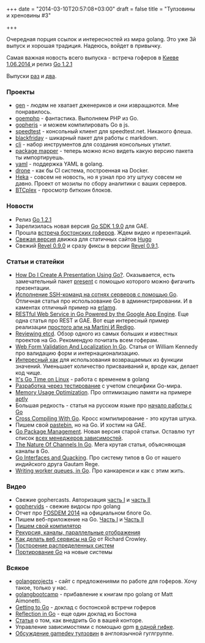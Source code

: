 +++
date = "2014-03-10T20:57:08+03:00"
draft = false
title = "Тулзовины и хреновины #3"

+++

<p>Очередная порция ссылок и интересностей из мира golang. Это уже 3й выпуск и хорошая традиция. Надеюсь, войдет в привычку.</p>

<p>Самая важная новость всего выпуска - встреча гоферов в <a href="http://gopherway.com/">Киеве 1.06.2014 </a> и релиз <a href="https://code.google.com/p/go/downloads/list">Go 1.2.1</a></p>

<p>Выпуски&nbsp;<a href="http://tvorzasp.com/blog/golang-tools-and-hreniviny/">раз</a>&nbsp;и <a href="http://4gophers.com/article/tulzoviny-i-hrenoviny-2">два</a>.</p>

<h3 id="_1">Проекты</h3>

<ul>
	<li><a href="http://clipperhouse.github.io/gen/">gen</a> - людям не хватает дженериков и они извращаются. Мне понравилось.</li>
	<li><a href="https://github.com/mikespook/goemphp">goemphp</a> - фантастика. Выполняем PHP из Go.</li>
	<li><a href="https://github.com/gopherjs/gopherjs">gopherjs</a> - и можем компилировать Go в js.</li>
	<li><a href="https://github.com/johnsto/speedtest">speedtest</a> - консольный клиент для speedtest.net. Никакого флеша.</li>
	<li><a href="https://github.com/russross/blackfriday">blackfriday</a> - шикарный пакет для работы с markdown.</li>
	<li><a href="https://github.com/codegangsta/cli">cli</a> - набор инструментов для создания консольных утилит.</li>
	<li><a href="http://godoc.org/gopkg.in/v1/docs">package mapper</a> - теперь можно ясно видеть какую версию пакета ты импортируешь.</li>
	<li><a href="https://github.com/go-yaml/yaml">yaml</a> - поддержка YAML в golang.</li>
	<li><a href="https://github.com/drone/drone">drone</a> - как бы CI система, построенная на Docker.</li>
	<li><a href="http://heka-docs.readthedocs.org/en/latest/">Heka</a> - совсем не новость, но я узнал про эту штуку совсем не давно. Проект от мозилы по сбору аналитики с ваших серверов.</li>
	<li><a href="http://docs.btcplex.com/">BTCplex</a> - просмотр биткоин блоков.</li>
</ul>

<h3 id="_2">Новости</h3>

<ul>
	<li>Релиз <a href="https://code.google.com/p/go/downloads/list">Go 1.2.1</a></li>
	<li>Зарелизилась новая версия <a href="https://code.google.com/p/googleappengine/wiki/SdkForGoReleaseNotes">Go SDK 1.9.0</a> для GAE.</li>
	<li>Прошла <a href="https://plus.google.com/communities/103337146295481792015">встреча бостонских гоферов</a>. Ждем видео и презентаций.</li>
	<li><a href="https://github.com/spf13/hugo/tree/v0.10">Свежая версия</a> движка для статичных сайтов <a href="http://hugo.spf13.com/">Hugo</a></li>
	<li>Свежий <a href="https://github.com/revel/revel/releases/tag/v0.9.0">Revel 0.9.0</a> и сразу фиксы в версии <a href="https://github.com/revel/revel/releases/tag/v0.9.1">Revel 0.9.1</a>.</li>
</ul>

<h3 id="_3">Статьи и статейки</h3>

<ul>
	<li><a href="http://blog.joshsoftware.com/2014/03/10/how-do-i-create-a-presentation-using-go/">How Do I Create A Presentation Using Go?</a>. Оказывается, есть замечательный пакет <a href="https://godoc.org/code.google.com/p/go.talks/present">present</a> с помощью которого можно фигачить презентации.</li>
	<li><a href="http://habrahabr.ru/post/215111/">Исполнение SSH-команд на сотнях серверов с помощью Go</a>. Отличная статья про использование Go в администрировании. И в каментах отличный пример на <a href="http://habrahabr.ru/post/215111/#comment_7388383">erlamg</a>.</li>
	<li><a href="http://www.drdobbs.com/cloud/restful-web-service-in-go-powered-by-the/240006401">RESTful Web Service in Go Powered by the Google App Engine</a>. Еще одна статья про REST и GAE. Вот еще интересный пример реализации <a href="https://gist.github.com/peterhellberg/9450839">простого апи на Martini И Redigo</a>.</li>
	<li><a href="http://ayende.com/blog/165857/reviewing-etcd">Reviewing etcd</a>. Обзор одного из самых больших и известных проектов на Go. Рекомендую почитать всем гоферам.</li>
	<li><a href="http://www.goinggo.net/2014/03/web-form-validation-and-localization-in.html">Web Form Validation And Localization In Go</a>. Статья от William Kennedy про валидацию форм и интернационализацию.</li>
	<li><a href="http://blog.vladimirvivien.com/2014/03/hacking-go-filter-values-from-multi.html">Интересный хак</a> для использования возвращаемых из функции значений. Уменьшает количество присваиваний и, вроде как, делает код чище.</li>
	<li><a href="http://blog.cloudflare.com/its-go-time-on-linux">It&#39;s Go Time on Linux</a> - работа с временем в golang</li>
	<li><a href="http://blog.stretchr.com/2014/03/05/test-driven-development-specifically-in-golang/">Разработка через тестирование</a> с учетом специфики Go-мира.</li>
	<li><a href="http://smira.ru/en/posts/aptly-memory-usage-optimization.html">Memory Usage Optimization</a>. Про оптимизацию памяти на примере <a href="http://www.aptly.info/">aptly</a></li>
	<li>Большая редкость - статья на русском языке про <a href="http://dafter.ru/duf/golang/133.html">начало работы с Go</a></li>
	<li><a href="http://spf13.com/post/cross-compiling-go">Cross Compiling With Go</a>. Кросс компилирование - это крутая штука.</li>
	<li>Пишем свой <a href="http://dig.floatingsun.net/gaestebin-2.0/">pastebin</a>, но на Go. И хостим на GAE.</li>
	<li><a href="http://nathany.com/go-packages/?2.0">Go Package Management</a>. Новая версия старой статьи. Оставлю тут список <a href="https://code.google.com/p/go-wiki/wiki/PackageManagementTools">всех менеджеров зависимостей</a>.</li>
	<li><a href="http://www.goinggo.net/2014/02/the-nature-of-channels-in-go.html">The Nature Of Channels In Go</a>. Мега крутая статья, объясняющая каналы в Go.</li>
	<li><a href="http://blog.joshsoftware.com/2014/02/26/go-interfaces-and-quacking/">Go Interfaces and Quacking</a>. Про систему типов в Go от нашего индийского друга Gautam Rege.</li>
	<li><a href="http://nesv.github.io/golang/2014/02/25/worker-queues-in-go.html">Writing worker queues, in Go</a>. Про канкаренси и как с этим жить.</li>
</ul>

<h3 id="_4">Видео</h3>

<ul>
	<li>Свежие gophercasts. Авторизация <a href="https://gophercasts.io/lessons/7-auth-part-1">часть I</a> и <a href="https://gophercasts.io/lessons/8-auth-part-2">часть II</a></li>
	<li><a href="http://gophervids.appspot.com/">gophervids</a> - свежие видосы про golang</li>
	<li>Отчет про <a href="http://blog.golang.org/fosdem14">FOSDEM 2014</a> на официальном блоге Go.</li>
	<li>Пишем веб-приложение на Go. <a href="http://4gophers.com/video/pishem-veb-prilozhenie-na-go-chast-1-nethttp">Часть I</a> и <a href="http://4gophers.com/video/pishem-veb-prilozhenie-na-go-chast-2-martini-markdown">Часть II</a></li>
	<li><a href="http://4gophers.com/video/pishem-svoi-kompilyator">Пишем свой компилятор</a></li>
	<li><a href="http://4gophers.com/video/pekursiya-kanaly-paralelnye-otobrazheniya">Pекурсия, каналы, параллельные отображения</a></li>
	<li><a href="http://4gophers.com/video/richard-crowley-iz-betable-rasskazyvaet-kak-delat-servisy-na-go">Как делать веб сервисы на Go</a> от Richard Crowley.</li>
	<li><a href="http://4gophers.com/video/sozdanie-sistemy-distribyutinga">Построение распределенных систем</a></li>
	<li><a href="http://4gophers.com/video/portirovanie-go">Портирование Gо</a> на новые системы</li>
</ul>

<h3 id="_5">Всякое</h3>

<ul>
	<li><a href="http://www.golangprojects.com/">golangprojects</a> - сайт с предложениями по работе для гоферов. Хочу такое, только у нас.</li>
	<li><a href="http://www.golangbootcamp.com/book/">golangbootcamp</a> - прибавление к книгам про golang от Matt Aimonetti.</li>
	<li><a href="https://docs.google.com/file/d/0B0MdpwoO1vCZSHEwd2xxaEdCd3c/edit">Getting to Go</a> - доклад с бостонской встречи гоферов</li>
	<li><a href="http://www.joshlf.com/wp-content/uploads/Reflection-Talk.pdf">Reflection in Go</a> - еще один доклад из Бостона</li>
	<li><a href="http://sendgrid.com/blog/convince-company-go-golang/">Статья</a> о том, как внедрить Gо в вашей конторе.</li>
	<li>Управление зависимостями с помощью gpm <a href="https://github.com/pote/gpm/blob/master/gpm_install.gif">в одной гифке</a>.</li>
	<li><a href="https://groups.google.com/forum/#!topic/golang-nuts/lLJh4ehIi2k">Обсуждение gamedev тулзовин</a> в англоязычной гуглгруппе.</li>
</ul>
